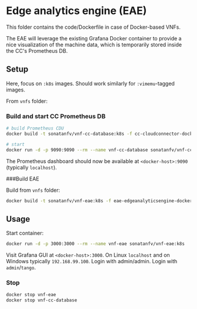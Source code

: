 # Edge analytics engine (EAE)

This folder contains the code/Dockerfile in case of Docker-based VNFs.

The EAE will leverage the existing Grafana Docker container to provide a nice visualization of the machine data, which is temporarily stored inside the CC's Prometheus DB.

## Setup

Here, focus on `:k8s` images. Should work similarly for `:vimemu`-tagged images. 

From `vnfs` folder:

### Build and start CC Prometheus DB

```bash
# build Prometheus CDU
docker build -t sonatanfv/vnf-cc-database:k8s -f cc-cloudconnector-docker/containers/cdu_database/Dockerfile cc-cloudconnector-docker/containers/cdu_database/

# start
docker run -d -p 9090:9090 --rm --name vnf-cc-database sonatanfv/vnf-cc-database:k8s
```

The Prometheus dashboard should now be available at `<docker-host>:9090` (typically `localhost`).

###Build EAE

Build from `vnfs` folder:

```bash
docker build -t sonatanfv/vnf-eae:k8s -f eae-edgeanalyticsengine-docker/containers/Dockerfile eae-edgeanalyticsengine-docker/containers/
```

## Usage

Start container:

```bash
docker run -d -p 3000:3000 --rm --name vnf-eae sonatanfv/vnf-eae:k8s
```

Visit Grafana GUI at `<docker-host>:3000`. On Linux `localhost` and on Windows typically `192.168.99.100`. Login with admin/admin. Login with `admin`/`tango`.

### Stop

```bash
docker stop vnf-eae
docker stop vnf-cc-database
```


